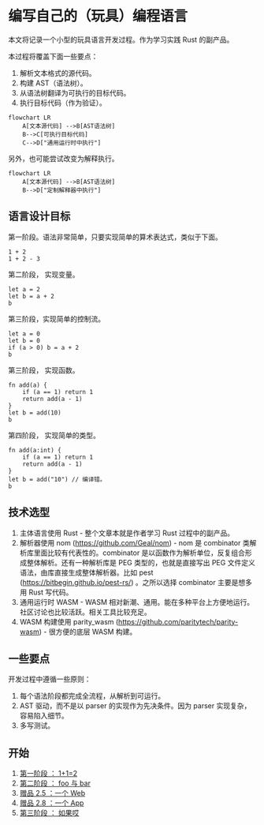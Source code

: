 # 编写自己的（玩具）编程语言

本文将记录一个小型的玩具语言开发过程。作为学习实践 Rust 的副产品。

本过程将覆盖下面一些要点：

1. 解析文本格式的源代码。
2. 构建 AST（语法树）。
3. 从语法树翻译为可执行的目标代码。
4. 执行目标代码（作为验证）。

```mermaid
flowchart LR
    A[文本源代码] -->B[AST语法树]
    B-->C[可执行目标代码]
    C-->D["通用运行时中执行"]
```

另外，也可能尝试改变为解释执行。

```mermaid
flowchart LR
    A[文本源代码] -->B[AST语法树]
    B-->D["定制解释器中执行"]
```

## 语言设计目标

第一阶段。语法非常简单，只要实现简单的算术表达式，类似于下面。

```
1 + 2
1 + 2 - 3
```

第二阶段， 实现变量。

```
let a = 2
let b = a + 2
b
```

第三阶段，实现简单的控制流。

```
let a = 0
let b = 0
if (a > 0) b = a + 2
b
```

第三阶段， 实现函数。

```
fn add(a) {
    if (a == 1) return 1
    return add(a - 1)
}
let b = add(10)
b
```

第四阶段， 实现简单的类型。

```
fn add(a:int) {
    if (a == 1) return 1
    return add(a - 1)
}
let b = add("10") // 编译错。
b
```

## 技术选型

1. 主体语言使用 Rust - 整个文章本就是作者学习 Rust 过程中的副产品。
2. 解析器使用 nom (https://github.com/Geal/nom) - nom 是 combinator 类解析库里面比较有代表性的。combinator 是以函数作为解析单位，反复组合形成整体解析。还有一种解析库是 PEG 类型的，也就是直接写出 PEG 文件定义语法，由库直接生成整体解析器。比如 pest (https://bitbegin.github.io/pest-rs/) 。之所以选择 combinator 主要是想多用 Rust 写代码。
3. 通用运行时 WASM - WASM 相对新潮、通用。能在多种平台上方便地运行。社区讨论也比较活跃。相关工具比较充足。
4. WASM 构建使用 parity_wasm (https://github.com/paritytech/parity-wasm) - 很方便的底层 WASM 构建。

## 一些要点

开发过程中遵循一些原则：

1. 每个语法阶段都完成全流程，从解析到可运行。
2. AST 驱动，而不是以 parser 的实现作为先决条件。因为 parser 实现复杂，容易陷入细节。
3. 多写测试。

## 开始

1. [第一阶段 ： 1+1=2](./doc/1.md)
1. [第二阶段 ： foo 与 bar](./doc/2.md)
1. [赠品 2.5 ：一个 Web](./doc/2_5.md)
1. [赠品 2.8 ：一个 App](./doc/2_8.md)
1. [第三阶段 ： 如果哎](./doc/3.md)
